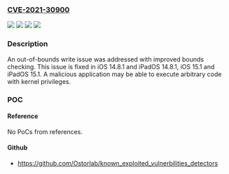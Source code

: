 ### [CVE-2021-30900](https://cve.mitre.org/cgi-bin/cvename.cgi?name=CVE-2021-30900)
![](https://img.shields.io/static/v1?label=Product&message=iOS%20and%20iPadOS&color=blue)
![](https://img.shields.io/static/v1?label=Version&message=%3C%2014.8%20&color=brighgreen)
![](https://img.shields.io/static/v1?label=Version&message=%3C%2015.1%20&color=brighgreen)
![](https://img.shields.io/static/v1?label=Vulnerability&message=A%20malicious%20application%20may%20be%20able%20to%20execute%20arbitrary%20code%20with%20kernel%20privileges&color=brighgreen)

### Description

An out-of-bounds write issue was addressed with improved bounds checking. This issue is fixed in iOS 14.8.1 and iPadOS 14.8.1, iOS 15.1 and iPadOS 15.1. A malicious application may be able to execute arbitrary code with kernel privileges.

### POC

#### Reference
No PoCs from references.

#### Github
- https://github.com/Ostorlab/known_exploited_vulnerbilities_detectors

